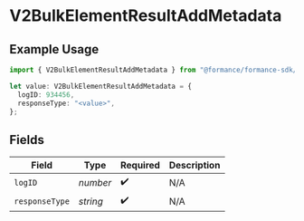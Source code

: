 # V2BulkElementResultAddMetadata

## Example Usage

```typescript
import { V2BulkElementResultAddMetadata } from "@formance/formance-sdk/sdk/models/shared";

let value: V2BulkElementResultAddMetadata = {
  logID: 934456,
  responseType: "<value>",
};
```

## Fields

| Field              | Type               | Required           | Description        |
| ------------------ | ------------------ | ------------------ | ------------------ |
| `logID`            | *number*           | :heavy_check_mark: | N/A                |
| `responseType`     | *string*           | :heavy_check_mark: | N/A                |